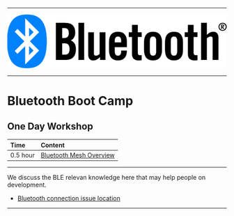 ********
![bluetooth](files/bluetooth.png)
********

# Bluetooth Boot Camp

## One Day Workshop
| Time | Content |  
|:---- |:----|    
| 0.5 hour | [Bluetooth Mesh Overview](Bluetooth-Mesh-Overview)


********
We discuss the BLE relevan knowledge here that may help people on development.
* [Bluetooth connection issue location](Bluetooth-connection-issue-location)
********